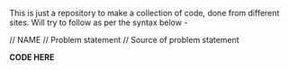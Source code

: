 This is just a repository to make a collection of code, done from different sites. 
Will try to follow as per the syntax below -

// NAME
// Problem statement
// Source of problem statement

**CODE HERE**

